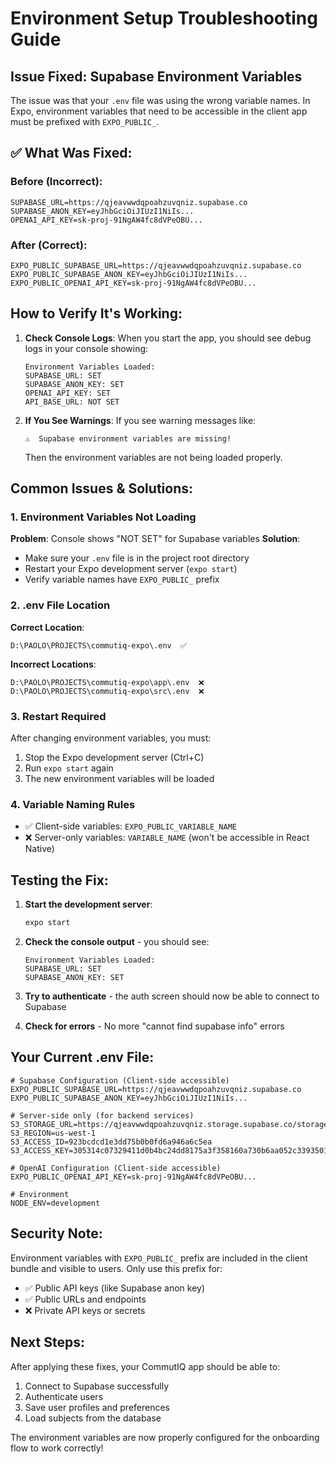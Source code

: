 # Environment Setup Troubleshooting Guide

## Issue Fixed: Supabase Environment Variables

The issue was that your `.env` file was using the wrong variable names. In Expo, environment variables that need to be accessible in the client app must be prefixed with `EXPO_PUBLIC_`.

## ✅ What Was Fixed:

### Before (Incorrect):
```env
SUPABASE_URL=https://qjeavwwdqpoahzuvqniz.supabase.co
SUPABASE_ANON_KEY=eyJhbGciOiJIUzI1NiIs...
OPENAI_API_KEY=sk-proj-91NgAW4fc8dVPeOBU...
```

### After (Correct):
```env
EXPO_PUBLIC_SUPABASE_URL=https://qjeavwwdqpoahzuvqniz.supabase.co
EXPO_PUBLIC_SUPABASE_ANON_KEY=eyJhbGciOiJIUzI1NiIs...
EXPO_PUBLIC_OPENAI_API_KEY=sk-proj-91NgAW4fc8dVPeOBU...
```

## How to Verify It's Working:

1. **Check Console Logs**: When you start the app, you should see debug logs in your console showing:
   ```
   Environment Variables Loaded:
   SUPABASE_URL: SET
   SUPABASE_ANON_KEY: SET
   OPENAI_API_KEY: SET
   API_BASE_URL: NOT SET
   ```

2. **If You See Warnings**: If you see warning messages like:
   ```
   ⚠️  Supabase environment variables are missing!
   ```
   Then the environment variables are not being loaded properly.

## Common Issues & Solutions:

### 1. Environment Variables Not Loading
**Problem**: Console shows "NOT SET" for Supabase variables
**Solution**: 
- Make sure your `.env` file is in the project root directory
- Restart your Expo development server (`expo start`)
- Verify variable names have `EXPO_PUBLIC_` prefix

### 2. .env File Location
**Correct Location**: 
```
D:\PAOLO\PROJECTS\commutiq-expo\.env  ✅
```

**Incorrect Locations**:
```
D:\PAOLO\PROJECTS\commutiq-expo\app\.env  ❌
D:\PAOLO\PROJECTS\commutiq-expo\src\.env  ❌
```

### 3. Restart Required
After changing environment variables, you must:
1. Stop the Expo development server (Ctrl+C)
2. Run `expo start` again
3. The new environment variables will be loaded

### 4. Variable Naming Rules
- ✅ Client-side variables: `EXPO_PUBLIC_VARIABLE_NAME`
- ❌ Server-only variables: `VARIABLE_NAME` (won't be accessible in React Native)

## Testing the Fix:

1. **Start the development server**:
   ```bash
   expo start
   ```

2. **Check the console output** - you should see:
   ```
   Environment Variables Loaded:
   SUPABASE_URL: SET
   SUPABASE_ANON_KEY: SET
   ```

3. **Try to authenticate** - the auth screen should now be able to connect to Supabase

4. **Check for errors** - No more "cannot find supabase info" errors

## Your Current .env File:
```env
# Supabase Configuration (Client-side accessible)
EXPO_PUBLIC_SUPABASE_URL=https://qjeavwwdqpoahzuvqniz.supabase.co
EXPO_PUBLIC_SUPABASE_ANON_KEY=eyJhbGciOiJIUzI1NiIs...

# Server-side only (for backend services)
S3_STORAGE_URL=https://qjeavwwdqpoahzuvqniz.storage.supabase.co/storage/v1/s3
S3_REGION=us-west-1
S3_ACCESS_ID=923bcdcd1e3dd75b0b0fd6a946a6c5ea
S3_ACCESS_KEY=305314c07329411d0b4bc24dd8175a3f358160a730b6aa052c3393501e6ee429

# OpenAI Configuration (Client-side accessible)
EXPO_PUBLIC_OPENAI_API_KEY=sk-proj-91NgAW4fc8dVPeOBU...

# Environment
NODE_ENV=development
```

## Security Note:
Environment variables with `EXPO_PUBLIC_` prefix are included in the client bundle and visible to users. Only use this prefix for:
- ✅ Public API keys (like Supabase anon key)
- ✅ Public URLs and endpoints
- ❌ Private API keys or secrets

## Next Steps:
After applying these fixes, your CommutIQ app should be able to:
1. Connect to Supabase successfully
2. Authenticate users
3. Save user profiles and preferences
4. Load subjects from the database

The environment variables are now properly configured for the onboarding flow to work correctly!
